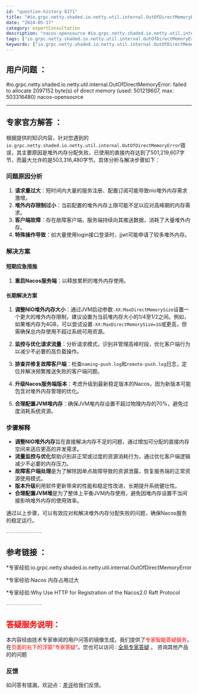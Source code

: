 ```yaml
---
id: "question-history-8271"
title: "#io.grpc.netty.shaded.io.netty.util.internal.OutOfDirectMemoryError: failed to allocate 2097152 byte(s) of direct memory (used: 501219607, max: 503316480) nacos-opensource"
date: "2024-05-17"
category: expertConsultation
description: "nacos-opensource #io.grpc.netty.shaded.io.netty.util.internal.OutOfDirectMemoryError: failed to allocate 2097152 byte(s) of direct memory (used: 501219607, max: 503316480)"
tags: ["io.grpc.netty.shaded.io.netty.util.internal.OutOfDirectMemoryError","failed to allocate","direct memory","2097152","byte(s)","used","501219607","max","503316480"]
keywords: ["io.grpc.netty.shaded.io.netty.util.internal.OutOfDirectMemoryError","failed to allocate","direct memory","2097152","byte(s)","used","501219607","max","503316480"]
---
```


## 用户问题 ： 
 #io.grpc.netty.shaded.io.netty.util.internal.OutOfDirectMemoryError: failed to allocate 2097152 byte(s) of direct memory (used: 501219607, max: 503316480) nacos-opensource 

---------------
## 专家官方解答 ：

根据提供的知识内容，针对您遇到的`io.grpc.netty.shaded.io.netty.util.internal.OutOfDirectMemoryError`错误，其主要原因是堆外内存分配失败，已使用的直接内存达到了501,219,607字节，而最大允许的是503,316,480字节。具体分析与解决步骤如下：

### 问题原因分析
1. **请求量过大**：短时间内大量的服务注册、配置订阅可能导致nio堆外内存需求激增。
2. **堆外内存限制过小**：当前配置的堆外内存上限可能不足以应对高峰期的内存需求。
3. **客户端故障**：存在故障客户端，服务端持续向其推送数据，消耗了大量堆外内存。
4. **特殊操作导致**：如大量使用login接口登录时，jjwt可能申请了较多堆外内存。

### 解决方案
#### 短期应急措施
1. **重启Nacos服务端**：以释放累积的堆外内存使用。
   
#### 长期解决方案
1. **调整NIO堆外内存大小**：通过JVM启动参数`-XX:MaxDirectMemorySize`设置一个更大的堆外内存限制，建议设置为当前堆内存大小的1/4至1/2之间。例如，如果堆内存为4GB，可以尝试设置`-XX:MaxDirectMemorySize=1G`或更高，但需确保总内存使用不超过系统可用资源。
   
2. **监控与优化请求流量**：分析请求模式，识别并管理高峰时段，优化客户端行为以减少不必要的高负载操作。

3. **排查并修复故障客户端**：检查`naming-push.log`和`remote-push.log`日志，定位并解决频繁推送失败的客户端问题。

4. **升级Nacos服务端版本**：考虑升级到最新稳定版本的Nacos，因为新版本可能包含对堆外内存管理的优化。

5. **合理配置JVM堆内存**：确保JVM堆内存设置不超过物理内存的70%，避免过度消耗系统资源。

### 步骤解释
- **调整NIO堆外内存**旨在直接解决内存不足的问题，通过增加可分配的直接内存空间来适应更高的并发需求。
- **流量监控与优化**帮助识别非正常或过度的资源消耗行为，通过优化客户端逻辑减少不必要的内存压力。
- **故障客户端处理**是为了解除因单点故障导致的资源泄露，恢复服务端的正常资源使用模式。
- **版本升级**利用软件更新带来的性能和稳定性改进，长期提升系统健壮性。
- **合理配置JVM堆**是为了整体上平衡JVM内存使用，避免因堆内存设置不当间接影响堆外内存的使用效率。

通过以上步骤，可以有效应对和解决堆外内存分配失败的问题，确保Nacos服务的稳定运行。


<font color="#949494">---------------</font> 


## 参考链接 ：

*专家经验:io.grpc.netty.shaded.io.netty.util.internal.OutOfDirectMemoryError 
 
 *专家经验:Nacos 内存占用过大 
 
 *专家经验:Why Use HTTP for Registration of the Nacos2.0 Raft Protocol 


 <font color="#949494">---------------</font> 
 


## <font color="#FF0000">答疑服务说明：</font> 

本内容经由技术专家审阅的用户问答的镜像生成，我们提供了<font color="#FF0000">专家智能答疑服务</font>，在<font color="#FF0000">页面的右下的浮窗”专家答疑“</font>。您也可以访问 : [全局专家答疑](https://opensource.alibaba.com/chatBot) 。 咨询其他产品的的问题

### 反馈
如问答有错漏，欢迎点：[差评](https://ai.nacos.io/user/feedbackByEnhancerGradePOJOID?enhancerGradePOJOId=13619)给我们反馈。
